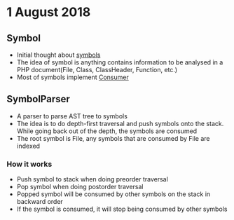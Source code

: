 # 1 August 2018
## Symbol
- Initial thought about [symbols](../symbol.md)
- The idea of symbol is anything contains information to be analysed in a PHP document(File, Class, ClassHeader, Function, etc.)
- Most of symbols implement [Consumer](../consumer.md)
## SymbolParser
- A parser to parse AST tree to symbols
- The idea is to do depth-first traversal and push symbols onto the stack. While going back out of the depth, the symbols are consumed
- The root symbol is File, any symbols that are consumed by File are indexed
### How it works
- Push symbol to stack when doing preorder traversal
- Pop symbol when doing postorder traversal
- Popped symbol will be consumed by other symbols on the stack in backward order
- If the symbol is consumed, it will stop being consumed by other symbols